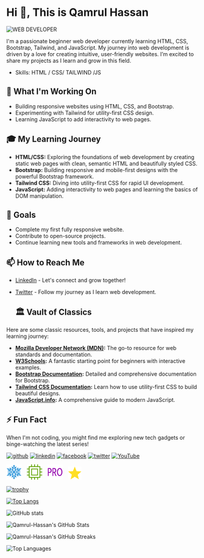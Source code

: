 # Hi  👋, This is Qamrul Hassan

![WEB DEVELOPER](https://pbs.twimg.com/profile_banners/247298919/1724349046/600x200)



I'm a passionate beginner web developer currently learning HTML, CSS, Bootstrap, Tailwind, and JavaScript. My journey into web development is driven by a love for creating intuitive, user-friendly websites. I’m excited to share my projects as I learn and grow in this field.
- Skills: HTML / CSS/ TAILWIND /JS




## 🔭 What I'm Working On
- Building responsive websites using HTML, CSS, and Bootstrap.
- Experimenting with Tailwind for utility-first CSS design.
- Learning JavaScript to add interactivity to web pages.

## 🎓 My Learning Journey

- **HTML/CSS:** Exploring the foundations of web development by creating static web pages with clean, semantic HTML and beautifully styled CSS.
- **Bootstrap:** Building responsive and mobile-first designs with the powerful Bootstrap framework.
- **Tailwind CSS:** Diving into utility-first CSS for rapid UI development.
- **JavaScript:** Adding interactivity to web pages and learning the basics of DOM manipulation.

## 🤔 Goals
- Complete my first fully responsive website.
- Contribute to open-source projects.
- Continue learning new tools and frameworks in web development.

## 📫 How to Reach Me
- [LinkedIn](#) - Let's connect and grow together!
- [Twitter](#) - Follow my journey as I learn web development.

  ## 🏛️ Vault of Classics

Here are some classic resources, tools, and projects that have inspired my learning journey:

- **[Mozilla Developer Network (MDN)](https://developer.mozilla.org/en-US/):** The go-to resource for web standards and documentation.
- **[W3Schools](https://www.w3schools.com/):** A fantastic starting point for beginners with interactive examples.
- **[Bootstrap Documentation](https://getbootstrap.com/docs/):** Detailed and comprehensive documentation for Bootstrap.
- **[Tailwind CSS Documentation](https://tailwindcss.com/docs):** Learn how to use utility-first CSS to build beautiful designs.
- **[JavaScript.info](https://javascript.info/):** A comprehensive guide to modern JavaScript.


## ⚡ Fun Fact
When I'm not coding, you might find me exploring new tech gadgets or binge-watching the latest series!


[<img src='https://cdn.jsdelivr.net/npm/simple-icons@3.0.1/icons/github.svg' alt='github' height='40'>](https://github.com/Qamrul-Hassan)         [<img src='https://cdn.jsdelivr.net/npm/simple-icons@3.0.1/icons/linkedin.svg' alt='linkedin' height='40'>](https://www.linkedin.com/in/https://www.linkedin.com/in/qamrul-hassan-a9b0a231//)         [<img src='https://cdn.jsdelivr.net/npm/simple-icons@3.0.1/icons/facebook.svg' alt='facebook' height='40'>](https://www.facebook.com/https://www.facebook.com/qamrul.h.shajal)  [<img src='https://cdn.jsdelivr.net/npm/simple-icons@3.0.1/icons/twitter.svg' alt='twitter' height='40'>](https://twitter.com/https://x.com/Shajal1)          [<img src='https://cdn.jsdelivr.net/npm/simple-icons@3.0.1/icons/youtube.svg' alt='YouTube' height='40'>](https://www.youtube.com/channel/https://www.youtube.com/channel/UCKn1TUJM0ZT0g3CXtsP_LAg)  

<a href='https://archiveprogram.github.com/'><img src='https://raw.githubusercontent.com/acervenky/animated-github-badges/master/assets/acbadge.gif' width='40' height='40'></a> <a href='https://docs.github.com/en/developers'><img src='https://raw.githubusercontent.com/acervenky/animated-github-badges/master/assets/devbadge.gif' width='40' height='40'></a> <a href='https://github.com/pricing'><img src='https://raw.githubusercontent.com/acervenky/animated-github-badges/master/assets/pro.gif' width='40' height='40'></a> <a href='https://stars.github.com/'><img src='https://raw.githubusercontent.com/acervenky/animated-github-badges/master/assets/starbadge.gif' width='35' height='35'></a> 

[![trophy](https://github-profile-trophy.vercel.app/?username=Qamrul-Hassan)](https://github.com/ryo-ma/github-profile-trophy)

[![Top Langs](https://github-readme-stats.vercel.app/api/top-langs/?username=Qamrul-Hassan)](https://github.com/anuraghazra/github-readme-stats)

![GitHub stats](https://github-readme-stats.vercel.app/api?username=Qamrul-Hassan&show_icons=true&count_private=true)  
 


<p align="left">
  <img src="https://github-readme-stats.vercel.app/api?username=Qamrul-Hassan&show_icons=true&theme=radical&count_private=true&hide=stars" alt="Qamrul-Hassan's GitHub Stats" />
</p>

<p align="left">
  <img src="https://github-readme-streak-stats.herokuapp.com/?user=Qamrul-Hassan&theme=radical" alt="Qamrul-Hassan's GitHub Streaks" />
</p>

<p align="left">
  <img src="https://github-readme-stats.vercel.app/api/top-langs/?username=Qamrul-Hassan&layout=compact&theme=radical&langs_count=8" alt="Top Languages" />
</p>
